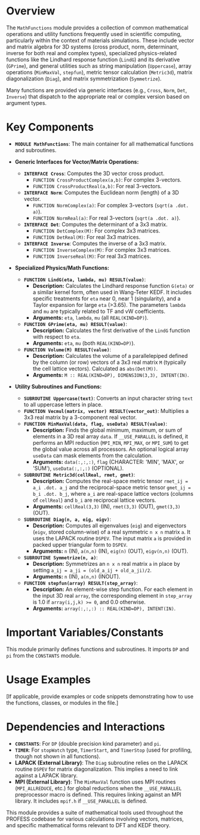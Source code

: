 # Overview

The `MathFunctions` module provides a collection of common mathematical operations and utility functions frequently used in scientific computing, particularly within the context of materials simulations. These include vector and matrix algebra for 3D systems (cross product, norm, determinant, inverse for both real and complex types), specialized physics-related functions like the Lindhard response function (`LindG`) and its derivative (`GPrime`), and general utilities such as string manipulation (`Uppercase`), array operations (`MinMaxVal`, `stepfun`), metric tensor calculation (`Metric3d`), matrix diagonalization (`Diag`), and matrix symmetrization (`Symmetrize`).

Many functions are provided via generic interfaces (e.g., `Cross`, `Norm`, `Det`, `Inverse`) that dispatch to the appropriate real or complex version based on argument types.

# Key Components

- **`MODULE MathFunctions`**: The main container for all mathematical functions and subroutines.

- **Generic Interfaces for Vector/Matrix Operations:**
    - **`INTERFACE Cross`**: Computes the 3D vector cross product.
        - `FUNCTION CrossProductComplex(a,b)`: For complex 3-vectors.
        - `FUNCTION CrossProductReal(a,b)`: For real 3-vectors.
    - **`INTERFACE Norm`**: Computes the Euclidean norm (length) of a 3D vector.
        - `FUNCTION NormComplex(a)`: For complex 3-vectors (`sqrt(a .dot. a)`).
        - `FUNCTION NormReal(a)`: For real 3-vectors (`sqrt(a .dot. a)`).
    - **`INTERFACE Det`**: Computes the determinant of a 3x3 matrix.
        - `FUNCTION DetComplex(M)`: For complex 3x3 matrices.
        - `FUNCTION DetReal(M)`: For real 3x3 matrices.
    - **`INTERFACE Inverse`**: Computes the inverse of a 3x3 matrix.
        - `FUNCTION InverseComplex(M)`: For complex 3x3 matrices.
        - `FUNCTION InverseReal(M)`: For real 3x3 matrices.

- **Specialized Physics/Math Functions:**
    - **`FUNCTION LindG(eta, lambda, mu) RESULT(value)`**:
      - **Description:** Calculates the Lindhard response function `G(eta)` or a similar kernel form, often used in Wang-Teter KEDF. It includes specific treatments for `eta` near 0, near 1 (singularity), and a Taylor expansion for large `eta` (>3.65). The parameters `lambda` and `mu` are typically related to TF and vW coefficients.
      - **Arguments:** `eta`, `lambda`, `mu` (all `REAL(KIND=DP)`).
    - **`FUNCTION GPrime(eta, mu) RESULT(value)`**:
      - **Description:** Calculates the first derivative of the `LindG` function with respect to `eta`.
      - **Arguments:** `eta`, `mu` (both `REAL(KIND=DP)`).
    - **`FUNCTION Volume(M) RESULT(value)`**:
      - **Description:** Calculates the volume of a parallelepiped defined by the column (or row) vectors of a 3x3 real matrix `M` (typically the cell lattice vectors). Calculated as `abs(Det(M))`.
      - **Arguments:** `M :: REAL(KIND=DP), DIMENSION(3,3), INTENT(IN)`.

- **Utility Subroutines and Functions:**
    - **`SUBROUTINE Uppercase(text)`**: Converts an input character string `text` to all uppercase letters in place.
    - **`FUNCTION Vecmul(matrix, vector) RESULT(vector_out)`**: Multiplies a 3x3 real matrix by a 3-component real vector.
    - **`FUNCTION MinMaxVal(data, flag, useData) RESULT(value)`**:
      - **Description:** Finds the global minimum, maximum, or sum of elements in a 3D real array `data`. If `__USE_PARALLEL` is defined, it performs an MPI reduction (`MPI_MIN`, `MPI_MAX`, or `MPI_SUM`) to get the global value across all processors. An optional logical array `useData` can mask elements from the calculation.
      - **Arguments:** `data(:,:,:)`, `flag` (CHARACTER: 'MIN', 'MAX', or 'SUM'), `useData(:,:,:)` (OPTIONAL).
    - **`SUBROUTINE Metric3d(cellReal, rmet, gmet)`**:
      - **Description:** Computes the real-space metric tensor `rmet_ij = a_i .dot. a_j` and the reciprocal-space metric tensor `gmet_ij = b_i .dot. b_j`, where `a_i` are real-space lattice vectors (columns of `cellReal`) and `b_i` are reciprocal lattice vectors.
      - **Arguments:** `cellReal(3,3)` (IN), `rmet(3,3)` (OUT), `gmet(3,3)` (OUT).
    - **`SUBROUTINE Diag(n, a, eig, eigv)`**:
      - **Description:** Computes all eigenvalues (`eig`) and eigenvectors (`eigv`, stored column-wise) of a real symmetric `n x n` matrix `a`. It uses the LAPACK routine `DSPEV`. The input matrix `a` is provided in packed upper triangular form to `DSPEV`.
      - **Arguments:** `n` (IN), `a(n,n)` (IN), `eig(n)` (OUT), `eigv(n,n)` (OUT).
    - **`SUBROUTINE Symmetrize(n, a)`**:
      - **Description:** Symmetrizes an `n x n` real matrix `a` in place by setting `a_ij = a_ji = (old_a_ij + old_a_ji)/2`.
      - **Arguments:** `n` (IN), `a(n,n)` (INOUT).
    - **`FUNCTION stepfun(array) RESULT(step_array)`**:
      - **Description:** An element-wise step function. For each element in the input 3D real `array`, the corresponding element in `step_array` is 1.0 if `array(i,j,k) >= 0`, and 0.0 otherwise.
      - **Arguments:** `array(:,:,:) :: REAL(KIND=DP), INTENT(IN)`.

# Important Variables/Constants

This module primarily defines functions and subroutines. It imports `DP` and `pi` from the `CONSTANTS` module.

# Usage Examples

[If applicable, provide examples or code snippets demonstrating how to use the functions, classes, or modules in the file.]

# Dependencies and Interactions

- **`CONSTANTS`**: For `DP` (double precision kind parameter) and `pi`.
- **`TIMER`**: For `stopWatch` type, `TimerStart`, and `TimerStop` (used for profiling, though not shown in all functions).
- **LAPACK (External Library)**: The `Diag` subroutine relies on the LAPACK routine `DSPEV` for matrix diagonalization. This implies a need to link against a LAPACK library.
- **MPI (External Library)**: The `MinMaxVal` function uses MPI routines (`MPI_ALLREDUCE`, etc.) for global reductions when the `__USE_PARALLEL` preprocessor macro is defined. This requires linking against an MPI library. It includes `mpif.h` if `__USE_PARALLEL` is defined.

This module provides a suite of mathematical tools used throughout the PROFESS codebase for various calculations involving vectors, matrices, and specific mathematical forms relevant to DFT and KEDF theory.
